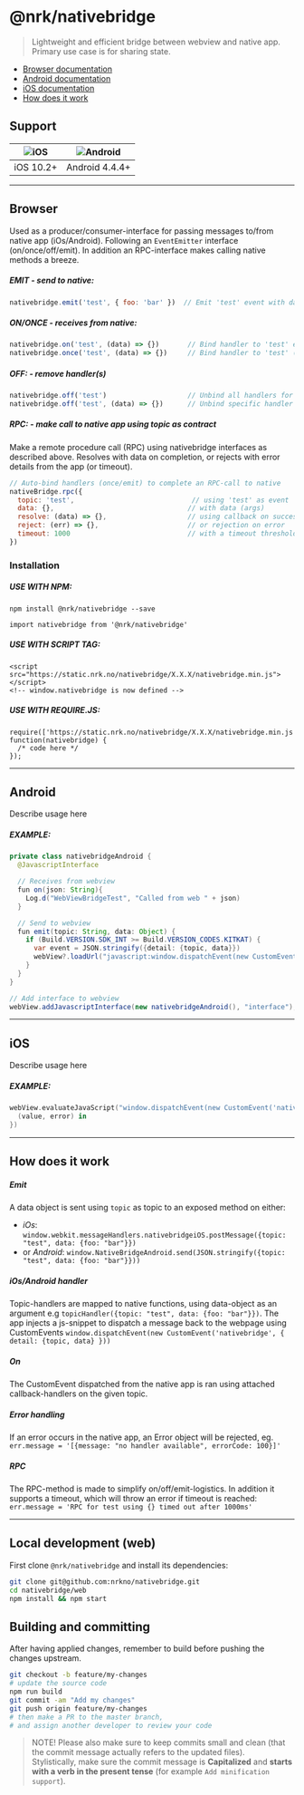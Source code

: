 # @nrk/nativebridge

> Lightweight and efficient bridge between webview and native app.
> Primary use case is for sharing state.

- [Browser documentation](#browser)
- [Android documentation](#android)
- [iOS documentation](#ios)
- [How does it work](#how-does-it-work)

## Support
![iOS](https://cdnjs.cloudflare.com/ajax/libs/browser-logos/42.7.1/archive/safari-ios_1-6/safari-ios_1-6_24x24.png) | ![Android](https://cdnjs.cloudflare.com/ajax/libs/browser-logos/42.7.1/android/android_24x24.png)
--- | ---
iOS 10.2+ | Android 4.4.4+

---

## Browser

Used as a producer/consumer-interface for passing messages to/from native app (iOs/Android). Following an `EventEmitter` interface (on/once/off/emit). In addition an RPC-interface makes calling native methods a breeze.

##### EMIT - *send to native*:
```js
nativebridge.emit('test', { foo: 'bar' })  // Emit 'test' event with data (must be object) to native
```

##### ON/ONCE - *receives from native*:
```js
nativebridge.on('test', (data) => {})       // Bind handler to 'test' event emitted from native
nativebridge.once('test', (data) => {})     // Bind handler to 'test' (one time only) event emitted from native
```

##### OFF: - *remove handler(s)*
```js
nativebridge.off('test')                    // Unbind all handlers for 'test' event
nativebridge.off('test', (data) => {})      // Unbind specific handler for 'test' event
```

##### RPC: - *make call to native app using topic as contract*
Make a remote procedure call (RPC) using nativebridge interfaces as described above.
Resolves with data on completion, or rejects with error details from the app (or timeout).
```js
// Auto-bind handlers (once/emit) to complete an RPC-call to native
nativeBridge.rpc({                          
  topic: 'test',                             // using 'test' as event
  data: {},                                 // with data (args)
  resolve: (data) => {},                    // using callback on success
  reject: (err) => {},                      // or rejection on error
  timeout: 1000                             // with a timeout threshold
})
```


### Installation

##### USE WITH NPM:
```
npm install @nrk/nativebridge --save
```
```
import nativebridge from '@nrk/nativebridge'
```
##### USE WITH SCRIPT TAG:
```
<script src="https://static.nrk.no/nativebridge/X.X.X/nativebridge.min.js"></script>
<!-- window.nativebridge is now defined -->
```
##### USE WITH REQUIRE.JS:
```
require(['https://static.nrk.no/nativebridge/X.X.X/nativebridge.min.js'], function(nativebridge) {
  /* code here */
});
```

---

## Android

Describe usage here

##### EXAMPLE:
```java
private class nativebridgeAndroid {
  @JavascriptInterface

  // Receives from webview
  fun on(json: String){
    Log.d("WebViewBridgeTest", "Called from web " + json)
  }

  // Send to webview
  fun emit(topic: String, data: Object) {
    if (Build.VERSION.SDK_INT >= Build.VERSION_CODES.KITKAT) {
      var event = JSON.stringify({detail: {topic, data}})
      webView?.loadUrl("javascript:window.dispatchEvent(new CustomEvent('nativebridge', ' + event + ' ))")
    }
  }
}

// Add interface to webview
webView.addJavascriptInterface(new nativebridgeAndroid(), "interface");
```

---

## iOS

Describe usage here

##### EXAMPLE:

```swift
webView.evaluateJavaScript("window.dispatchEvent(new CustomEvent('nativebridge', { detail: \(object) }))") {
  (value, error) in
})
```

---

## How does it work

##### Emit
A data object is sent using `topic` as topic to an exposed method on either:
- *iOs*:
`window.webkit.messageHandlers.nativebridgeiOS.postMessage({topic: "test", data: {foo: "bar"}})`
- or *Android*:
`window.NativeBridgeAndroid.send(JSON.stringify({topic: "test", data: {foo: "bar"}}))`

##### iOs/Android handler
Topic-handlers are mapped to native functions, using data-object as an argument e.g `topicHandler({topic: "test", data: {foo: "bar"}})`. The app injects a js-snippet to dispatch a message back to the webpage using CustomEvents
`window.dispatchEvent(new CustomEvent('nativebridge', { detail: {topic, data} }))`

##### On
The CustomEvent dispatched from the native app is ran using attached callback-handlers on the given topic.

##### Error handling
If an error occurs in the native app, an Error object will be rejected, eg.
`err.message = '[{message: "no handler available", errorCode: 100}]'`

##### RPC
The RPC-method is made to simplify on/off/emit-logistics. In addition it supports a timeout, which will throw an error if timeout is reached:
`err.message = 'RPC for test using {} timed out after 1000ms'`


---

## Local development (web)
First clone `@nrk/nativebridge` and install its dependencies:

```bash
git clone git@github.com:nrkno/nativebridge.git
cd nativebridge/web
npm install && npm start
```

## Building and committing
After having applied changes, remember to build before pushing the changes upstream.

```bash
git checkout -b feature/my-changes
# update the source code
npm run build
git commit -am "Add my changes"
git push origin feature/my-changes
# then make a PR to the master branch,
# and assign another developer to review your code
```

> NOTE! Please also make sure to keep commits small and clean (that the commit message actually refers to the updated files).  
> Stylistically, make sure the commit message is **Capitalized** and **starts with a verb in the present tense** (for example `Add minification support`).
